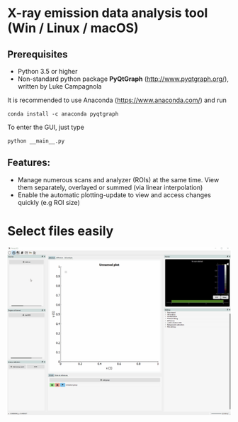 # X-ray emission data analysis tool (Win / Linux / macOS)

## Prerequisites
-	Python 3.5 or higher
-	Non-standard python package __PyQtGraph__ (http://www.pyqtgraph.org/), written by Luke Campagnola

It is recommended to use Anaconda (https://www.anaconda.com/) and run
```
conda install -c anaconda pyqtgraph
```

To enter the GUI, just type
```
python __main__.py 
```

## Features:
- Manage numerous scans and analyzer (ROIs) at the same time. View them separately, overlayed or summed (via linear interpolation) 
- Enable the automatic plotting-update to view and access changes quickly (e.g ROI size) 

# Select files easily
![File input demo](documentation/demonstration/load_files.gif)
